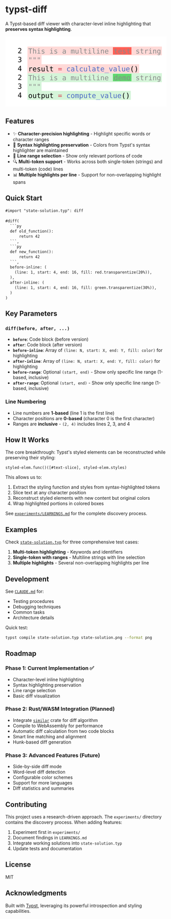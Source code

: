 # typst-diff

A Typst-based diff viewer with character-level inline highlighting that **preserves syntax highlighting**.

![Demo](demo.png)

## Features

- ✨ **Character-precision highlighting** - Highlight specific words or character ranges
- 🎨 **Syntax highlighting preservation** - Colors from Typst's syntax highlighter are maintained
- 📍 **Line range selection** - Show only relevant portions of code
- 🔍 **Multi-token support** - Works across both single-token (strings) and multi-token (code) lines
- 📊 **Multiple highlights per line** - Support for non-overlapping highlight spans

## Quick Start

```typst
#import "state-solution.typ": diff

#diff(
  ```py
  def old_function():
      return 42
  ```,
  ```py
  def new_function():
      return 42
  ```,
  before-inline: (
    (line: 1, start: 4, end: 16, fill: red.transparentize(20%)),
  ),
  after-inline: (
    (line: 1, start: 4, end: 16, fill: green.transparentize(30%)),
  )
)
```

## Key Parameters

### `diff(before, after, ...)`

- **`before`**: Code block (before version)
- **`after`**: Code block (after version)
- **`before-inline`**: Array of `(line: N, start: X, end: Y, fill: color)` for highlighting
- **`after-inline`**: Array of `(line: N, start: X, end: Y, fill: color)` for highlighting
- **`before-range`**: Optional `(start, end)` - Show only specific line range (1-based, inclusive)
- **`after-range`**: Optional `(start, end)` - Show only specific line range (1-based, inclusive)

### Line Numbering

- Line numbers are **1-based** (line 1 is the first line)
- Character positions are **0-based** (character 0 is the first character)
- Ranges are **inclusive** - `(2, 4)` includes lines 2, 3, and 4

## How It Works

The core breakthrough: Typst's styled elements can be reconstructed while preserving their styling:

```typst
styled-elem.func()([#text-slice], styled-elem.styles)
```

This allows us to:
1. Extract the styling function and styles from syntax-highlighted tokens
2. Slice text at any character position
3. Reconstruct styled elements with new content but original colors
4. Wrap highlighted portions in colored boxes

See [`experiments/LEARNINGS.md`](experiments/LEARNINGS.md) for the complete discovery process.

## Examples

Check [`state-solution.typ`](state-solution.typ) for three comprehensive test cases:

1. **Multi-token highlighting** - Keywords and identifiers
2. **Single-token with ranges** - Multiline strings with line selection
3. **Multiple highlights** - Several non-overlapping highlights per line

## Development

See [`CLAUDE.md`](CLAUDE.md) for:
- Testing procedures
- Debugging techniques
- Common tasks
- Architecture details

Quick test:
```bash
typst compile state-solution.typ state-solution.png --format png
```

## Roadmap

### Phase 1: Current Implementation ✅
- Character-level inline highlighting
- Syntax highlighting preservation
- Line range selection
- Basic diff visualization

### Phase 2: Rust/WASM Integration (Planned)
- Integrate [`similar`](https://crates.io/crates/similar) crate for diff algorithm
- Compile to WebAssembly for performance
- Automatic diff calculation from two code blocks
- Smart line matching and alignment
- Hunk-based diff generation

### Phase 3: Advanced Features (Future)
- Side-by-side diff mode
- Word-level diff detection
- Configurable color schemes
- Support for more languages
- Diff statistics and summaries

## Contributing

This project uses a research-driven approach. The `experiments/` directory contains the discovery process. When adding features:

1. Experiment first in `experiments/`
2. Document findings in `LEARNINGS.md`
3. Integrate working solutions into `state-solution.typ`
4. Update tests and documentation

## License

MIT

## Acknowledgments

Built with [Typst](https://typst.app/), leveraging its powerful introspection and styling capabilities.
